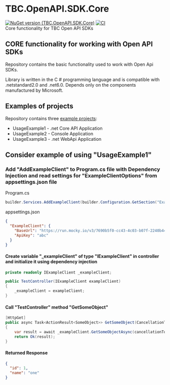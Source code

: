 ﻿# TBC.OpenAPI.SDK.Core  
[![NuGet version (TBC.OpenAPI.SDK.Core)](https://img.shields.io/nuget/v/TBC.OpenAPI.SDK.Core.svg?label=TBC.OpenAPI.SDK.Core)](https://www.nuget.org/packages/TBC.OpenAPI.SDK.Core/) [![CI](https://github.com/TBCBank/TBC.OpenAPI.SDK.Core/actions/workflows/main.yml/badge.svg?branch=master)](https://github.com/TBCBank/TBC.OpenAPI.SDK.Core/actions/workflows/main.yml)  
Core functionality for TBC Open API SDKs


## CORE functionality for working with Open API SDKs
Repository contains the basic functionality used to work with Open Api SDKs.

Library is written in the C # programming language and is compatible with .netstandard2.0 and .net6.0. Depends only on the components manufactured by Microsoft.

## Examples of projects
Repository contains three [example projects](https://github.com/TBCBank/TBC.OpenAPI.SDK.Core/tree/master/examples):

* UsageExample1 - .net Core API Application
* UsageExample2 - Console Application
* UsageExample3 - .net WebApi Application


## Consider example of using "UsageExample1"

### Add "AddExampleClient" to Program.cs file with Dependency Injection and read settings for "ExampleClientOptions" from appsettings.json file

Program.cs
```c#
builder.Services.AddExampleClient(builder.Configuration.GetSection("ExampleClient").Get<ExampleClientOptions>());
```
appsettings.json
```json
{
  "ExampleClient": {
    "BaseUrl": "https://run.mocky.io/v3/7690b5f0-cc43-4c03-b07f-2240b4448931/",
    "ApiKey": "abc"
  } 
}
```

#### Create variable "_exampleClient" of type "IExampleClient" in controller and initialize it using dependency injection 
```c#
private readonly IExampleClient _exampleClient;

public TestController(IExampleClient exampleClient)
{
    _exampleClient = exampleClient;
}
```

#### Call "TestController" method "GetSomeObject"
```c#
[HttpGet]
public async Task<ActionResult<SomeObject>> GetSomeObject(CancellationToken cancellationToken = default)
{
    var result = await _exampleClient.GetSomeObjectAsync(cancellationToken);
    return Ok(result);
}
```

#### Returned Response
```json
{
  "id": 1,
  "name": "one"
}
```
